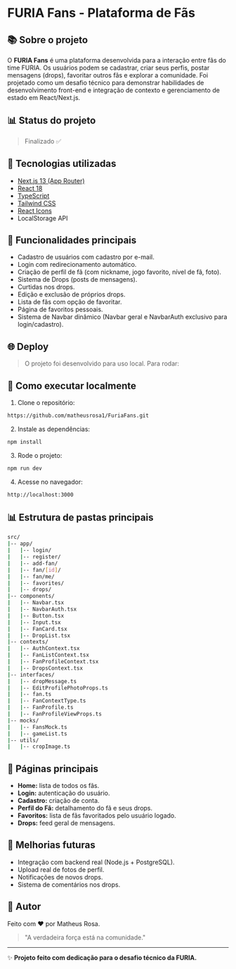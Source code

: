# FURIA Fans - Plataforma de Fãs

## 📚 Sobre o projeto

O **FURIA Fans** é uma plataforma desenvolvida para a interação entre fãs do time FURIA. Os usuários podem se cadastrar, criar seus perfis, postar mensagens (drops), favoritar outros fãs e explorar a comunidade. Foi projetado como um desafio técnico para demonstrar habilidades de desenvolvimento front-end e integração de contexto e gerenciamento de estado em React/Next.js.

## 📊 Status do projeto

> Finalizado ✅

## 🧰 Tecnologias utilizadas

- [Next.js 13 (App Router)](https://nextjs.org/)
- [React 18](https://react.dev/)
- [TypeScript](https://www.typescriptlang.org/)
- [Tailwind CSS](https://tailwindcss.com/)
- [React Icons](https://react-icons.github.io/react-icons/)
- LocalStorage API

## 💪 Funcionalidades principais

- Cadastro de usuários com cadastro por e-mail.
- Login com redirecionamento automático.
- Criação de perfil de fã (com nickname, jogo favorito, nível de fã, foto).
- Sistema de Drops (posts de mensagens).
- Curtidas nos drops.
- Edição e exclusão de próprios drops.
- Lista de fãs com opção de favoritar.
- Página de favoritos pessoais.
- Sistema de Navbar dinâmico (Navbar geral e NavbarAuth exclusivo para login/cadastro).

## 🌐 Deploy

> O projeto foi desenvolvido para uso local. Para rodar:

## 🔧 Como executar localmente

1. Clone o repositório:
```bash
https://github.com/matheusrosa1/FuriaFans.git
```

2. Instale as dependências:
```bash
npm install
```

3. Rode o projeto:
```bash
npm run dev
```

4. Acesse no navegador:
```bash
http://localhost:3000
```

## 📊 Estrutura de pastas principais

```bash
src/
|-- app/
|   |-- login/
|   |-- register/
|   |-- add-fan/
|   |-- fan/[id]/
|   |-- fan/me/
|   |-- favorites/
|   |-- drops/
|-- components/
|   |-- Navbar.tsx
|   |-- NavbarAuth.tsx
|   |-- Button.tsx
|   |-- Input.tsx
|   |-- FanCard.tsx
|   |-- DropList.tsx
|-- contexts/
|   |-- AuthContext.tsx
|   |-- FanListContext.tsx
|   |-- FanProfileContext.tsx
|   |-- DropsContext.tsx
|-- interfaces/
|   |-- dropMessage.ts
|   |-- EditProfilePhotoProps.ts
|   |-- fan.ts
|   |-- FanContextType.ts
|   |-- FanProfile.ts
|   |-- FanProfileViewProps.ts
|-- mocks/
|   |-- FansMock.ts
|   |-- gameList.ts
|-- utils/
|   |-- cropImage.ts
```

## 📖 Páginas principais

- **Home:** lista de todos os fãs.
- **Login:** autenticação do usuário.
- **Cadastro:** criação de conta.
- **Perfil do Fã:** detalhamento do fã e seus drops.
- **Favoritos:** lista de fãs favoritados pelo usuário logado.
- **Drops:** feed geral de mensagens.

## 🌟 Melhorias futuras

- Integração com backend real (Node.js + PostgreSQL).
- Upload real de fotos de perfil.
- Notificações de novos drops.
- Sistema de comentários nos drops.

## 👥 Autor

Feito com ❤️ por Matheus Rosa.

> "A verdadeira força está na comunidade."

---

✨ **Projeto feito com dedicação para o desafio técnico da FURIA.**
